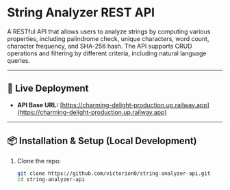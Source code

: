 # String Analyzer REST API

A RESTful API that allows users to analyze strings by computing various properties, including palindrome check, unique characters, word count, character frequency, and SHA-256 hash. The API supports CRUD operations and filtering by different criteria, including natural language queries.

---

## 🚀 Live Deployment

- **API Base URL:** [https://charming-delight-production.up.railway.app](https://charming-delight-production.up.railway.app)

---

## 📦 Installation & Setup (Local Development)

1. Clone the repo:

   ```bash
   git clone https://github.com/victorion0/string-analyzer-api.git
   cd string-analyzer-api
